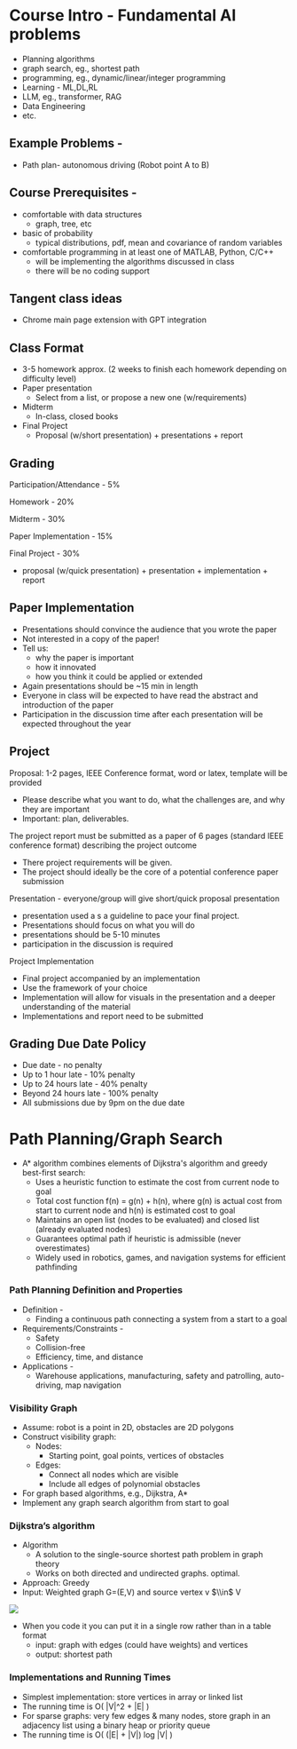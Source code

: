 # Course Intro - Fundamental AI problems

- Planning algorithms
- graph search, eg., shortest path
- programming, eg., dynamic/linear/integer programming
- Learning - ML,DL,RL
- LLM, eg., transformer, RAG
- Data Engineering
- etc.

## Example Problems -

- Path plan- autonomous driving (Robot point A to B)

## Course Prerequisites -

- comfortable with data structures
    - graph, tree, etc
- basic of probability
    - typical distributions, pdf, mean and covariance of random variables
- comfortable programming in at least one of MATLAB, Python, C/C++
    - will be implementing the algorithms discussed in class
    - there will be no coding support

## Tangent class ideas

- Chrome main page extension with GPT integration

## Class Format

- 3-5 homework approx. (2 weeks to finish each homework depending on difficulty level)
- Paper presentation
    - Select from a list, or propose a new one (w/requirements)
- Midterm
    - In-class, closed books
- Final Project
    - Proposal (w/short presentation) + presentations + report

## Grading

Participation/Attendance - 5%

Homework - 20%

Midterm - 30%

Paper Implementation - 15%

Final Project - 30%

- proposal (w/quick presentation) + presentation + implementation + report

## Paper Implementation

- Presentations should convince the audience that you wrote the paper
- Not interested in a copy of the paper!
- Tell us:
    - why the paper is important
    - how it innovated
    - how you think it could be applied or extended
- Again presentations should be ~15 min in length
- Everyone in class will be expected to have read the abstract and introduction of the paper
- Participation in the discussion time after each presentation will be expected throughout the year

## Project

Proposal: 1-2 pages, IEEE Conference format, word or latex, template will be provided

- Please describe what you want to do, what the challenges are, and why they are important
- Important: plan, deliverables.

The project report must be submitted as a paper of 6 pages (standard IEEE conference format) describing the project outcome

- There project requirements will be given.
- The project should ideally be the core of a potential conference paper submission

Presentation - everyone/group will give short/quick proposal presentation

- presentation used a s a guideline to pace your final project.
- Presentations should focus on what you will do
- presentations should be 5-10 minutes
- participation in the discussion is required

Project Implementation

- Final project accompanied by an implementation
- Use the framework of your choice
- Implementation will allow for visuals in the presentation and a deeper understanding of the material
- Implementations and report need to be submitted

## Grading Due Date Policy

- Due date - no penalty
- Up to 1 hour late - 10% penalty
- Up to 24 hours late - 40% penalty
- Beyond 24 hours late - 100% penalty
- All submissions due by 9pm on the due date

# Path Planning/Graph Search

- A* algorithm combines elements of Dijkstra's algorithm and greedy best-first search:
    - Uses a heuristic function to estimate the cost from current node to goal
    - Total cost function f(n) = g(n) + h(n), where g(n) is actual cost from start to current node and h(n) is estimated cost to goal
    - Maintains an open list (nodes to be evaluated) and closed list (already evaluated nodes)
    - Guarantees optimal path if heuristic is admissible (never overestimates)
    - Widely used in robotics, games, and navigation systems for efficient pathfinding

### Path Planning Definition and Properties

- Definition -
    - Finding a continuous path connecting a system from a start to a goal
- Requirements/Constraints -
    - Safety
    - Collision-free
    - Efficiency, time, and distance
- Applications -
    - Warehouse applications, manufacturing, safety and patrolling, auto-driving, map navigation

### Visibility Graph

- Assume: robot is a point in 2D, obstacles are 2D polygons
- Construct visibility graph:
    - Nodes:
        - Starting point, goal points, vertices of obstacles
    - Edges:
        - Connect all nodes which are visible
        - Include all edges of polynomial obstacles
- For graph based algorithms, e.g., Dijkstra, A*
- Implement any graph search algorithm from start to goal

### Dijkstra’s algorithm

- Algorithm
    - A solution to the single-source shortest path problem in graph theory
    - Works on both directed and undirected graphs. optimal.
- Approach: Greedy
- Input: Weighted graph G=(E,V) and source vertex v $\\in$ V

![](https://upload.wikimedia.org/wikipedia/commons/5/57/Dijkstra_Animation.gif)

- When you code it you can put it in a single row rather than in a table format
    - input: graph with edges (could have weights) and vertices
    - output: shortest path

### Implementations and Running Times

- Simplest implementation: store vertices in array or linked list
- The running time is O( |V|^2 + |E| )
- For sparse graphs: very few edges & many nodes, store graph in an adjacency list using a binary heap or priority queue
- The running time is O( (|E| + |V|) log |V| )
